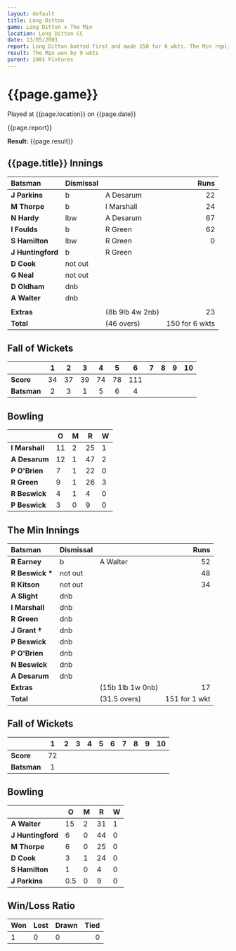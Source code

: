 ```yaml
---
layout: default
title: Long Ditton
game: Long Ditton v The Min
location: Long Ditton CC
date: 13/05/2001
report: Long Ditton batted first and made 150 for 6 wkts. The Min replied with 151 for 1 wkt
result: The Min won by 9 wkts
parent: 2001 Fixtures
---
```


# {{page.game}}

Played at {{page.location}} on {{page.date}}

{{page.report}}

**Result:** {{page.result}}


## {{page.title}} Innings

| Batsman | Dismissal |  | Runs |
|:---|:---|---|---:|
| **J Parkins** | b | A Desarum | 22 |
| **M Thorpe** | b | I Marshall | 24 |
| **N Hardy** | lbw | A Desarum | 67 |
| **I Foulds** | b | R Green | 62 |
| **S Hamilton** | lbw | R Green | 0 |
| **J Huntingford** | b | R Green |  |
| **D Cook** | not out |  |  |
| **G Neal** | not out |  |  |
| **D Oldham** | dnb |  |  |
| **A Walter** | dnb |  |  |
|  |  |  |  |
| **Extras** | | (8b 9lb 4w 2nb) | 23 |
| **Total** | | (46 overs) | 150 for 6 wkts |

## Fall of Wickets

| | 1 | 2 | 3 | 4 | 5 | 6 | 7 | 8 | 9 | 10 |
|---|:---:|:---:|:---:|:---:|:---:|:---:|:---:|:---:|:---:|:---:|
| **Score** | 34 | 37 | 39 | 74 | 78 | 111 |  |  |  |  |
| **Batsman** | 2 | 3 | 1 | 5 | 6 | 4 |  |  |  |  |

## Bowling

| | O | M | R | W |
|---|---|---|---|---|
| **I Marshall** | 11 | 2 | 25 | 1 |
| **A Desarum** | 12 | 1 | 47 | 2 |
| **P O'Brien** | 7 | 1 | 22 | 0 |
| **R Green** | 9 | 1 | 26 | 3 |
| **R Beswick** | 4 | 1 | 4 | 0 |
| **P Beswick** | 3 | 0 | 9 | 0 |

## The Min Innings

| Batsman | Dismissal |  | Runs |
|:---|:---|---|---:|
| **R Earney** | b | A Walter | 52 |
| **R Beswick &#42;** | not out |  | 48 |
| **R Kitson** | not out |  | 34 |
| **A Slight** | dnb |  |  |
| **I Marshall** | dnb |  |  |
| **R Green** | dnb |  |  |
| **J Grant &#8224;** | dnb |  |  |
| **P Beswick** | dnb |  |  |
| **P O'Brien** | dnb |  |  |
| **N Beswick** | dnb |  |  |
| **A Desarum** | dnb |  |  |
| **Extras** | | (15b 1lb 1w 0nb) | 17 |
| **Total** | | (31.5 overs) | 151 for 1 wkt |

## Fall of Wickets

| | 1 | 2 | 3 | 4 | 5 | 6 | 7 | 8 | 9 | 10 |
|---|:---:|:---:|:---:|:---:|:---:|:---:|:---:|:---:|:---:|:---:|
| **Score** | 72 |  |  |  |  |  |  |  |  |  |
| **Batsman** | 1 |  |  |  |  |  |  |  |  |  |

## Bowling

| | O | M | R | W |
|---|---|---|---|---|
| **A Walter** | 15 | 2 | 31 | 1 |
| **J Huntingford** | 6 | 0 | 44 | 0 |
| **M Thorpe** | 6 | 0 | 25 | 0 |
| **D Cook** | 3 | 1 | 24 | 0 |
| **S Hamilton** | 1 | 0 | 4 | 0 |
| **J Parkins** | 0.5 | 0 | 9 | 0 |

## Win/Loss Ratio

| Won | Lost | Drawn | Tied |
|:---|:---|:---|---:|
| 1 | 0 | 0 | 0 |
